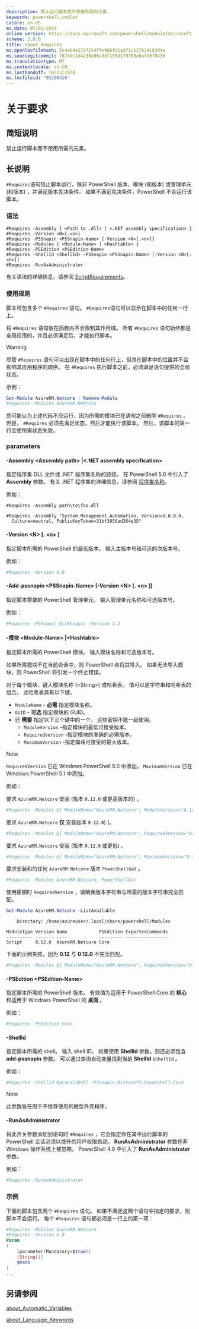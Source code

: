 ```yaml
---
description: 禁止运行脚本而不使用所需的元素。
keywords: powershell,cmdlet
Locale: en-US
ms.date: 07/01/2019
online version: https://docs.microsoft.com/powershell/module/microsoft.powershell.core/about/about_requires?view=powershell-7.1&WT.mc_id=ps-gethelp
schema: 2.0.0
title: about_Requires
ms.openlocfilehash: 5c4eb4e272f214ffe906fd1a3f1c127824183d4a
ms.sourcegitcommit: f874dc1d4236e06a3df195d179f59e0a7d9f8436
ms.translationtype: MT
ms.contentlocale: zh-CN
ms.lasthandoff: 10/13/2020
ms.locfileid: "93200416"
---
```

# <a name="about-requires"></a>关于要求

## <a name="short-description"></a>简短说明
禁止运行脚本而不使用所需的元素。

## <a name="long-description"></a>长说明

`#Requires`语句阻止脚本运行，除非 PowerShell 版本、模块 (和版本) 或管理单元 (和版本) ，并满足版本先决条件。 如果不满足先决条件，PowerShell 不会运行该脚本。

### <a name="syntax"></a>语法

```
#Requires -Assembly { <Path to .dll> | <.NET assembly specification> }
#Requires -Version <N>[.<n>]
#Requires -PSSnapin <PSSnapin-Name> [-Version <N>[.<n>]]
#Requires -Modules { <Module-Name> | <Hashtable> }
#Requires -PSEdition <PSEdition-Name>
#Requires -ShellId <ShellId> -PSSnapin <PSSnapin-Name> [-Version <N>[.<n>]]
#Requires -RunAsAdministrator
```

有关语法的详细信息，请参阅 [ScriptRequirements](/dotnet/api/system.management.automation.language.scriptrequirements)。

### <a name="rules-for-use"></a>使用规则

脚本可包含多个 `#Requires` 语句。 `#Requires`语句可以显示在脚本中的任何一行上。

将 `#Requires` 语句放在函数内不会限制其作用域。 所有 `#Requires` 语句始终都是全局应用的，并且必须满足后，才能执行脚本。

> [!WARNING]
> 尽管 `#Requires` 语句可以出现在脚本中的任何行上，但其在脚本中的位置并不会影响其应用程序的顺序。 在 `#Requires` 执行脚本之前，必须满足语句提供的全局状态。

示例：

```powershell
Get-Module AzureRM.Netcore | Remove-Module
#Requires -Modules AzureRM.Netcore
```

您可能认为上述代码不应运行，因为所需的模块已在语句之前删除 `#Requires` 。 但是， `#Requires` 必须先满足状态，然后才能执行该脚本。 然后，该脚本的第一行会使所需状态失效。

### <a name="parameters"></a>parameters

#### <a name="-assembly-assembly-path--net-assembly-specification"></a>-Assembly \<Assembly path> |\<.NET assembly specification>

指定程序集 DLL 文件或 .NET 程序集名称的路径。 在 PowerShell 5.0 中引入了 **Assembly** 参数。 有关 .NET 程序集的详细信息，请参阅 [程序集名称](/dotnet/standard/assembly/names)。

例如：

```
#Requires -Assembly path\to\foo.dll
```

```
#Requires -Assembly "System.Management.Automation, Version=3.0.0.0,
  Culture=neutral, PublicKeyToken=31bf3856ad364e35"
```

#### <a name="-version-nn"></a>-Version \<N\> [. \<n\> ]

指定脚本所需的 PowerShell 的最低版本。 输入主版本号和可选的次版本号。

例如：

```powershell
#Requires -Version 6.0
```

#### <a name="-pssnapin-pssnapin-name--version-nn"></a>-Add-pssnapin \<PSSnapin-Name\> [-Version \<N\> [. \<n\> ]]

指定脚本需要的 PowerShell 管理单元。 输入管理单元名称和可选版本号。

例如：

```powershell
#Requires -PSSnapin DiskSnapin -Version 1.2
```

#### <a name="-modules-module-name--hashtable"></a>-模块 \<Module-Name\> |\<Hashtable\>

指定脚本所需的 PowerShell 模块。 输入模块名称和可选版本号。

如果所需模块不在当前会话中，则 PowerShell 会将其导入。
如果无法导入模块，则 PowerShell 将引发一个终止错误。

对于每个模块，键入模块名称 (\<String\>) 或哈希表。 值可以是字符串和哈希表的组合。 此哈希表具有以下键。

- `ModuleName` - **必需** 指定模块名称。
- `GUID` - **可选** 指定模块的 GUID。
- 还 **需要** 指定以下三个键中的一个。 这些密钥不能一起使用。
  - `ModuleVersion` -指定模块的最低可接受版本。
  - `RequiredVersion` -指定模块的准确的必需版本。
  - `MaximumVersion` -指定模块可接受的最大版本。

> [!NOTE]
> `RequiredVersion` 已在 Windows PowerShell 5.0 中添加。
> `MaximumVersion` 已在 Windows PowerShell 5.1 中添加。

例如：

要求 `AzureRM.Netcore` 安装 (版本 `0.12.0` 或更高版本的) 。

```powershell
#Requires -Modules @{ ModuleName="AzureRM.Netcore"; ModuleVersion="0.12.0" }
```

要求 `AzureRM.Netcore` **仅** 安装版本 `0.12.0`)  (。

```powershell
#Requires -Modules @{ ModuleName="AzureRM.Netcore"; RequiredVersion="0.12.0" }
```

要求 `AzureRM.Netcore` 安装 (版本 `0.12.0` 或更低) 。

```powershell
#Requires -Modules @{ ModuleName="AzureRM.Netcore"; MaximumVersion="0.12.0" }
```

要求安装和的任何 `AzureRM.Netcore` 版本 `PowerShellGet` 。

```powershell
#Requires -Modules AzureRM.Netcore, PowerShellGet
```

使用密钥时 `RequiredVersion` ，请确保版本字符串与所需的版本字符串完全匹配。

```powershell
Get-Module AzureRM.Netcore -ListAvailable
```

```Output
    Directory: /home/azureuser/.local/share/powershell/Modules

ModuleType Version Name            PSEdition ExportedCommands
---------- ------- ----            --------- ----------------
Script     0.12.0  AzureRM.Netcore Core
```

下面的示例失败，因为 **0.12** 与 **0.12.0** 不完全匹配。

```powershell
#Requires -Modules @{ ModuleName="AzureRM.Netcore"; RequiredVersion="0.12" }
```

#### <a name="-psedition-psedition-name"></a>-PSEdition \<PSEdition-Name\>

指定脚本所需的 PowerShell 版本。 有效值为适用于 PowerShell Core 的 **核心** 和适用于 Windows PowerShell 的 **桌面** 。

例如：

```powershell
#Requires -PSEdition Core
```

#### <a name="-shellid"></a>-ShellId

指定脚本所需的 shell。 输入 shell ID。 如果使用 **ShellId** 参数，则还必须包含 **add-pssnapin** 参数。
可以通过查询自动变量找到当前 **ShellId** `$ShellId` 。

例如：

```powershell
#Requires -ShellId MyLocalShell -PSSnapin Microsoft.PowerShell.Core
```

> [!NOTE]
> 此参数旨在用于不推荐使用的微型外壳程序。

#### <a name="-runasadministrator"></a>-RunAsAdministrator

将此开关参数添加到语句时 `#Requires` ，它会指定你在其中运行脚本的 PowerShell 会话必须以提升的用户权限启动。 **RunAsAdministrator** 参数在非 Windows 操作系统上被忽略。 PowerShell 4.0 中引入了 **RunAsAdministrator** 参数。

例如：

```powershell
#Requires -RunAsAdministrator
```

### <a name="examples"></a>示例

下面的脚本包含两个 `#Requires` 语句。 如果不满足这两个语句中指定的要求，则脚本不会运行。 每个 `#Requires` 语句都必须是一行上的第一项：

```powershell
#Requires -Modules AzureRM.Netcore
#Requires -Version 6.0
Param
(
    [parameter(Mandatory=$true)]
    [String[]]
    $Path
)
...
```

## <a name="see-also"></a>另请参阅

[about_Automatic_Variables](about_Automatic_Variables.md)

[about_Language_Keywords](about_Language_Keywords.md)

